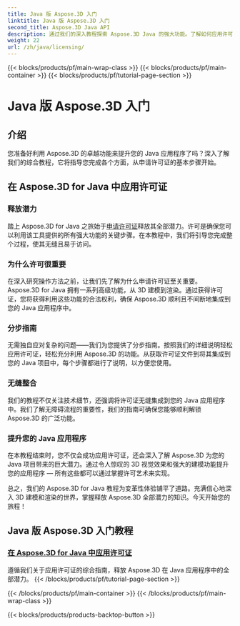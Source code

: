 ```yaml
---
title: Java 版 Aspose.3D 入门
linktitle: Java 版 Aspose.3D 入门
second_title: Aspose.3D Java API
description: 通过我们的深入教程探索 Aspose.3D Java 的强大功能。了解如何应用许可证来释放这个强大的 Java 工具的全部功能。
weight: 22
url: /zh/java/licensing/
---
```


{{< blocks/products/pf/main-wrap-class >}}
{{< blocks/products/pf/main-container >}}
{{< blocks/products/pf/tutorial-page-section >}}

# Java 版 Aspose.3D 入门

## 介绍

您准备好利用 Aspose.3D 的卓越功能来提升您的 Java 应用程序了吗？深入了解我们的综合教程，它将指导您完成各个方面，从申请许可证的基本步骤开始。

## 在 Aspose.3D for Java 中应用许可证

### 释放潜力

踏上 Aspose.3D for Java 之旅始于[申请许可证](./applying-license-in-aspose-3d/)释放其全部潜力。许可是确保您可以利用该工具提供的所有强大功能的关键步骤。在本教程中，我们将引导您完成整个过程，使其无缝且易于访问。

### 为什么许可很重要

在深入研究操作方法之前，让我们先了解为什么申请许可证至关重要。 Aspose.3D for Java 拥有一系列高级功能，从 3D 建模到渲染。通过获得许可证，您将获得利用这些功能的合法权利，确保 Aspose.3D 顺利且不间断地集成到您的 Java 应用程序中。

### 分步指南

无需独自应对复杂的问题——我们为您提供了分步指南。按照我们的详细说明轻松应用许可证，轻松充分利用 Aspose.3D 的功能。从获取许可证文件到将其集成到您的 Java 项目中，每个步骤都进行了说明，以方便您使用。

### 无缝整合

我们的教程不仅关注技术细节，还强调将许可证无缝集成到您的 Java 应用程序中。我们了解无障碍流程的重要性，我们的指南可确保您能够顺利解锁 Aspose.3D 的广泛功能。

### 提升您的 Java 应用程序

在本教程结束时，您不仅会成功应用许可证，还会深入了解 Aspose.3D 为您的 Java 项目带来的巨大潜力。通过令人惊叹的 3D 视觉效果和强大的建模功能提升您的应用程序 — 所有这些都可以通过掌握许可艺术来实现。

总之，我们的 Aspose.3D for Java 教程为变革性体验铺平了道路。充满信心地深入 3D 建模和渲染的世界，掌握释放 Aspose.3D 全部潜力的知识。今天开始您的旅程！
## Java 版 Aspose.3D 入门教程
### [在 Aspose.3D for Java 中应用许可证](./applying-license-in-aspose-3d/)
遵循我们关于应用许可证的综合指南，释放 Aspose.3D 在 Java 应用程序中的全部潜力。
{{< /blocks/products/pf/tutorial-page-section >}}

{{< /blocks/products/pf/main-container >}}
{{< /blocks/products/pf/main-wrap-class >}}

{{< blocks/products/products-backtop-button >}}
